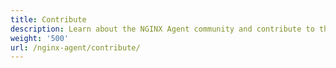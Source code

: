 ```yaml
---
title: Contribute
description: Learn about the NGINX Agent community and contribute to the project.
weight: '500'
url: /nginx-agent/contribute/
---
```

